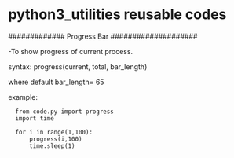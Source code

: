 # python3_utilities reusable codes

############# Progress Bar ####################<br>

-To show progress of current process.<br>


syntax: progress(current, total, bar_length)<br>

where default bar_length= 65<br>
  
  example: <br>
      
      from code.py import progress
      import time
      
      for i in range(1,100):
          progress(i,100)
          time.sleep(1)
